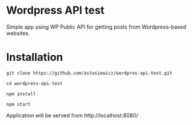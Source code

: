 # Wordpress API test
Simple app using WP Public API for getting posts from Wordpress-based websites.

# Installation

`git clone https://github.com/astasiewicz/wordpres-api-test.git`

`cd wordpress-api-test`

`npm install`

`npm start`

Application will be served from http://localhost:8080/